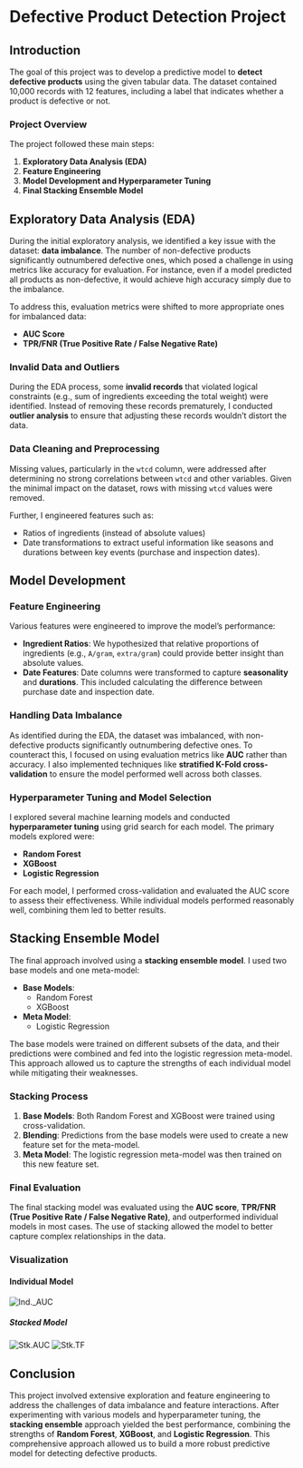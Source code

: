 # Defective Product Detection Project

## Introduction
The goal of this project was to develop a predictive model to **detect defective products** using the given tabular data. The dataset contained 10,000 records with 12 features, including a label that indicates whether a product is defective or not.

### Project Overview
The project followed these main steps:
1. **Exploratory Data Analysis (EDA)**
2. **Feature Engineering**
3. **Model Development and Hyperparameter Tuning**
4. **Final Stacking Ensemble Model**

## Exploratory Data Analysis (EDA)
During the initial exploratory analysis, we identified a key issue with the dataset: **data imbalance**. The number of non-defective products significantly outnumbered defective ones, which posed a challenge in using metrics like accuracy for evaluation. For instance, even if a model predicted all products as non-defective, it would achieve high accuracy simply due to the imbalance.

To address this, evaluation metrics were shifted to more appropriate ones for imbalanced data:
- **AUC Score**
- **TPR/FNR (True Positive Rate / False Negative Rate)**

### Invalid Data and Outliers
During the EDA process, some **invalid records** that violated logical constraints (e.g., sum of ingredients exceeding the total weight) were identified. Instead of removing these records prematurely, I conducted **outlier analysis** to ensure that adjusting these records wouldn’t distort the data.

### Data Cleaning and Preprocessing
Missing values, particularly in the `wtcd` column, were addressed after determining no strong correlations between `wtcd` and other variables. Given the minimal impact on the dataset, rows with missing `wtcd` values were removed.

Further, I engineered features such as:
- Ratios of ingredients (instead of absolute values)
- Date transformations to extract useful information like seasons and durations between key events (purchase and inspection dates).

## Model Development

### Feature Engineering
Various features were engineered to improve the model’s performance:
- **Ingredient Ratios**: We hypothesized that relative proportions of ingredients (e.g., `A/gram`, `extra/gram`) could provide better insight than absolute values.
- **Date Features**: Date columns were transformed to capture **seasonality** and **durations**. This included calculating the difference between purchase date and inspection date.

### Handling Data Imbalance
As identified during the EDA, the dataset was imbalanced, with non-defective products significantly outnumbering defective ones. To counteract this, I focused on using evaluation metrics like **AUC** rather than accuracy. I also implemented techniques like **stratified K-Fold cross-validation** to ensure the model performed well across both classes.

### Hyperparameter Tuning and Model Selection
I explored several machine learning models and conducted **hyperparameter tuning** using grid search for each model. The primary models explored were:
- **Random Forest**
- **XGBoost**
- **Logistic Regression**

For each model, I performed cross-validation and evaluated the AUC score to assess their effectiveness. While individual models performed reasonably well, combining them led to better results.

## Stacking Ensemble Model
The final approach involved using a **stacking ensemble model**. I used two base models and one meta-model:
- **Base Models**:
  - Random Forest
  - XGBoost
- **Meta Model**:
  - Logistic Regression

The base models were trained on different subsets of the data, and their predictions were combined and fed into the logistic regression meta-model. This approach allowed us to capture the strengths of each individual model while mitigating their weaknesses.

### Stacking Process
1. **Base Models**: Both Random Forest and XGBoost were trained using cross-validation.
2. **Blending**: Predictions from the base models were used to create a new feature set for the meta-model.
3. **Meta Model**: The logistic regression meta-model was then trained on this new feature set.

### Final Evaluation
The final stacking model was evaluated using the **AUC score**, **TPR/FNR (True Positive Rate / False Negative Rate)**, and outperformed individual models in most cases. The use of stacking allowed the model to better capture complex relationships in the data.

### Visualization
#### Individual Model
![Ind._AUC]('/image/singlemodel_roc.png)
##### Stacked Model
![Stk.AUC]('/image/roc_curve.png')
![Stk.TF]('/image/tpr_fnr.png')


## Conclusion
This project involved extensive exploration and feature engineering to address the challenges of data imbalance and feature interactions. After experimenting with various models and hyperparameter tuning, the **stacking ensemble** approach yielded the best performance, combining the strengths of **Random Forest**, **XGBoost**, and **Logistic Regression**. This comprehensive approach allowed us to build a more robust predictive model for detecting defective products.

